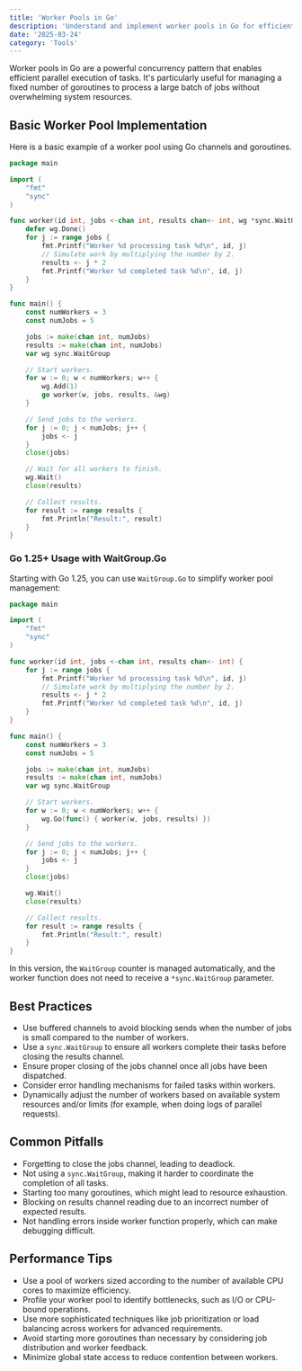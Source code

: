 ```yaml
---
title: 'Worker Pools in Go'
description: 'Understand and implement worker pools in Go for efficient concurrent processing.'
date: '2025-03-24'
category: 'Tools'
---
```


Worker pools in Go are a powerful concurrency pattern that enables efficient parallel execution of tasks. It's particularly useful for managing a fixed number of goroutines to process a large batch of jobs without overwhelming system resources.

## Basic Worker Pool Implementation

Here is a basic example of a worker pool using Go channels and goroutines.

```go
package main

import (
	"fmt"
	"sync"
)

func worker(id int, jobs <-chan int, results chan<- int, wg *sync.WaitGroup) {
	defer wg.Done()
	for j := range jobs {
		fmt.Printf("Worker %d processing task %d\n", id, j)
		// Simulate work by multiplying the number by 2.
		results <- j * 2
		fmt.Printf("Worker %d completed task %d\n", id, j)
	}
}

func main() {
	const numWorkers = 3
	const numJobs = 5

	jobs := make(chan int, numJobs)
	results := make(chan int, numJobs)
	var wg sync.WaitGroup

	// Start workers.
	for w := 0; w < numWorkers; w++ {
		wg.Add(1)
		go worker(w, jobs, results, &wg)
	}

	// Send jobs to the workers.
	for j := 0; j < numJobs; j++ {
		jobs <- j
	}
	close(jobs)

	// Wait for all workers to finish.
	wg.Wait()
	close(results)

	// Collect results.
	for result := range results {
		fmt.Println("Result:", result)
	}
}
```

### Go 1.25+ Usage with WaitGroup.Go

Starting with Go 1.25, you can use `WaitGroup.Go` to simplify worker pool management:

```go
package main

import (
	"fmt"
	"sync"
)

func worker(id int, jobs <-chan int, results chan<- int) {
	for j := range jobs {
		fmt.Printf("Worker %d processing task %d\n", id, j)
		// Simulate work by multiplying the number by 2.
		results <- j * 2
		fmt.Printf("Worker %d completed task %d\n", id, j)
	}
}

func main() {
	const numWorkers = 3
	const numJobs = 5

	jobs := make(chan int, numJobs)
	results := make(chan int, numJobs)
	var wg sync.WaitGroup

	// Start workers.
	for w := 0; w < numWorkers; w++ {
		wg.Go(func() { worker(w, jobs, results) })
	}

	// Send jobs to the workers.
	for j := 0; j < numJobs; j++ {
		jobs <- j
	}
	close(jobs)

	wg.Wait()
	close(results)

	// Collect results.
	for result := range results {
		fmt.Println("Result:", result)
	}
}
```

In this version, the `WaitGroup` counter is managed automatically, and the worker function does not need to receive a `*sync.WaitGroup` parameter.

## Best Practices

- Use buffered channels to avoid blocking sends when the number of jobs is small compared to the number of workers.
- Use a `sync.WaitGroup` to ensure all workers complete their tasks before closing the results channel.
- Ensure proper closing of the jobs channel once all jobs have been dispatched.
- Consider error handling mechanisms for failed tasks within workers.
- Dynamically adjust the number of workers based on available system resources and/or limits (for example, when doing logs of parallel requests).

## Common Pitfalls

- Forgetting to close the jobs channel, leading to deadlock.
- Not using a `sync.WaitGroup`, making it harder to coordinate the completion of all tasks.
- Starting too many goroutines, which might lead to resource exhaustion.
- Blocking on results channel reading due to an incorrect number of expected results.
- Not handling errors inside worker function properly, which can make debugging difficult.

## Performance Tips

- Use a pool of workers sized according to the number of available CPU cores to maximize efficiency.
- Profile your worker pool to identify bottlenecks, such as I/O or CPU-bound operations.
- Use more sophisticated techniques like job prioritization or load balancing across workers for advanced requirements.
- Avoid starting more goroutines than necessary by considering job distribution and worker feedback.
- Minimize global state access to reduce contention between workers.
